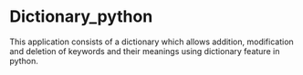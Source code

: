 # Dictionary_python
This application consists of a dictionary which allows addition, modification and deletion of keywords and their meanings using dictionary feature in python.
